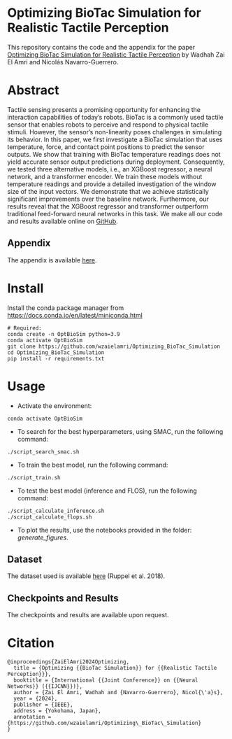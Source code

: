 # Optimizing BioTac Simulation for Realistic Tactile Perception


This repository contains the code and the appendix for the paper [Optimizing BioTac Simulation for Realistic Tactile Perception](https://to.do) by Wadhah Zai El Amri and Nicolás Navarro-Guerrero.



# Abstract
Tactile sensing presents a promising opportunity for enhancing the interaction capabilities of today’s robots. BioTac is a commonly used tactile sensor that enables robots to perceive and respond to physical tactile stimuli. However, the sensor’s non-linearity poses challenges in simulating its behavior. In this paper, we first investigate a BioTac simulation that uses temperature, force, and contact point positions to predict the sensor outputs. We show that training with BioTac temperature readings does not yield accurate sensor output predictions during deployment. Consequently, we tested three alternative models, i.e., an XGBoost regressor, a neural network, and a transformer encoder. We train these models without temperature readings and provide a detailed investigation of the window size of the input vectors. We demonstrate that we achieve statistically significant improvements over the baseline network. Furthermore, our results reveal that the XGBoost regressor and transformer outperform traditional feed-forward neural networks in this task. We make all our code and results available online on [GitHub](https://github.com/wzaielamri/Optimizing_BioTac_Simulation/).

## Appendix
The appendix is available [here](https://github.com/wzaielamri/Optimizing_BioTac_Simulation/blob/master/Appendix_Simulating_Tactile_Signals_for_the_SynTouch_BioTac_Sensor_Paper.pdf).

# Install

Install the conda package manager from https://docs.conda.io/en/latest/miniconda.html

```
# Required: 
conda create -n OptBioSim python=3.9
conda activate OptBioSim
git clone https://github.com/wzaielamri/Optimizing_BioTac_Simulation
cd Optimizing_BioTac_Simulation
pip install -r requirements.txt
```

# Usage

- Activate the environment:

```
conda activate OptBioSim
```

- To search for the best hyperparameters, using SMAC, run the following command:

```
./script_search_smac.sh
```

- To train the best model, run the following command:

```
./script_train.sh
```

- To test the best model (inference and FLOS), run the following command:

```
./script_calculate_inference.sh
./script_calculate_flops.sh
```

- To plot the results, use the notebooks provided in the folder: *generate_figures*.

## Dataset

The dataset used is available [here](https://tams.informatik.uni-hamburg.de/research/datasets/index.php#biotac_single_contact_response) (Ruppel et al. 2018).

## Checkpoints and Results

The checkpoints and results are available upon request.

# Citation

```
@inproceedings{ZaiElAmri2024Optimizing,
  title = {Optimizing {{BioTac Simulation}} for {{Realistic Tactile Perception}}},
  booktitle = {International {{Joint Conference}} on {{Neural Networks}} ({{IJCNN}})},
  author = {Zai El Amri, Wadhah and {Navarro-Guerrero}, Nicol{\'a}s},
  year = {2024},
  publisher = {IEEE},
  address = {Yokohama, Japan},
  annotation = {https://github.com/wzaielamri/Optimizing\_BioTac\_Simulation}
}
```
